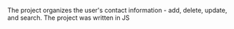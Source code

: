 The project organizes the user's contact information - add, delete, update, and search.
The project was written in JS
